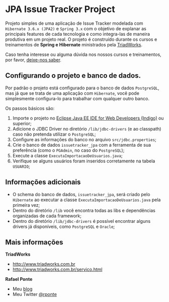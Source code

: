JPA Issue Tracker Project
=========================

Projeto simples de uma aplicação de Issue Tracker modelada com `Hibernate 3.6.x (JPA2)` e `Spring 3.x` com o objetivo de explanar as principais features de cada tecnologia e como integra-las de maneira produtiva em um projeto real. O projeto é construído durante os cursos e treinamentos de **Spring e Hibernate** ministrados pela [TriadWorks](http://www.triadworks.com.br).

Caso tenha interesse ou alguma dúvida nos nossos cursos e treinamentos, por favor, [deixe-nos saber](http://www.triadworks.com.br/contatos.html).

Configurando o projeto e banco de dados.
----------------------------------------

Por padrão o projeto está configurado para o banco de dados `PostgreSQL`, mas já que se trata de uma aplicação com `Hibernate`, você pode simplesmente configura-lo para trabalhar com qualquer outro banco.

Os passos básicos são:

1. Importe o projeto no [Eclipse Java EE IDE for Web Developers (Indigo)](http://www.eclipse.org/downloads/) ou superior; 
2. Adicione o JDBC Driver no diretório `/lib/jdbc-drivers` (e ao classpath) caso não pretenda utilizar o `PostgreSQL`;
3. Configure as informações do banco no arquivo `src/jdbc.properties`;
4. Crie o banco de dados `issuetracker_jpa` com a ferramenta de sua preferência (como o `PGAdmin`, no caso do `PostgreSQL`);
5. Execute a classe `ExecutaImportacaoDeUsuarios.java`;
6. Verifique se alguns usuários foram inseridos corretamente na tabela `USUARIO`;

Informações adicionais
------------------------

* O schema do banco de dados, `issuetracker_jpa`, será criado pelo `Hibernate` ao executar a classe `ExecutaImportacaoDeUsuarios.java` pela primeira vez;
* Dentro do diretório `/lib` você encontra todas as libs e dependências organizadas de cada framework;
* Dentro do diretório `/lib/jdbc-drivers` é possível encontrar alguns drivers já disponíveis, como `PostgreSQL` e `Oracle`;

Mais informações
----------------

**TriadWorks**
- http://www.triadworks.com.br
- http://www.triadworks.com.br/servico.html

**Rafael Ponte**
- Meu [blog](http://www.rponte.com.br)
- Meu Twitter [@rponte](http://twitter.com/#!/rponte)
